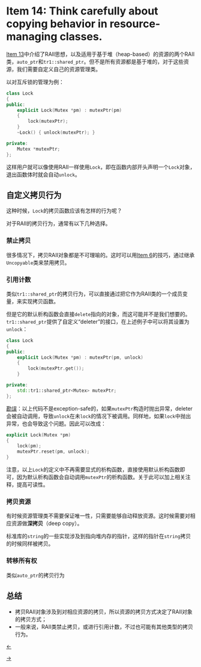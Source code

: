 # Item 14: Think carefully about copying behavior in resource-managing classes.
[Item 13](../Item%2013)中介绍了RAII思想，以及适用于基于堆（heap-based）的资源的两个RAII类，`auto_ptr`和`tr1::shared_ptr`。但不是所有资源都是基于堆的，对于这些资源，我们需要自定义自己的资源管理类。

以对互斥锁的管理为例：

```cpp
class Lock
{
public:
    explicit Lock(Mutex *pm) : mutexPtr(pm)
    {
        lock(mutexPtr);
    }
    ~Lock() { unlock(mutexPtr); }

private:
    Mutex *mutexPtr;
};
```

这样用户就可以像使用RAII一样使用`Lock`，即在函数内部开头声明一个`Lock`对象，退出函数体时就会自动`unlock`。

## 自定义拷贝行为

这种时候，`Lock`的拷贝函数应该有怎样的行为呢？

对于RAII的拷贝行为，通常有以下几种选择。

### 禁止拷贝

很多情况下，拷贝RAII对象都是不可理喻的。这时可以用[Item 6](../Item%2006)的技巧，通过继承`Uncopyable`类来禁用拷贝。

### 引用计数

类似`tr1::shared_ptr`的拷贝行为，可以直接通过把它作为RAII类的一个成员变量，来实现拷贝函数。

但是它的默认析构函数会直接`delete`指向的对象，而这可能并不是我们想要的。`tr1::shared_ptr`提供了自定义“deleter”的接口，在上述例子中可以将其设置为`unlock`：

```cpp
class Lock
{
public:
    explicit Lock(Mutex *pm) : mutexPtr(pm, unlock)
    {
        lock(mutexPtr.get());
    }

private:
    std::tr1::shared_ptr<Mutex> mutexPtr;
};
```

[勘误](https://www.aristeia.com/BookErrata/ec++3e-errata.html#p68LockCtorProb)：以上代码不是exception-safe的，如果`mutexPtr`构造时抛出异常，deleter会被自动调用，导致`unlock`在未`lock`的情况下被调用。同样地，如果`lock`中抛出异常，也会导致这个问题。因此可以改成：

```cpp
explicit Lock(Mutex *pm)
{
    lock(pm);
    mutexPtr.reset(pm, unlock);
}
```

注意，以上`Lock`的定义中不再需要显式的析构函数，直接使用默认析构函数即可，因为默认析构函数会自动调用`mutexPtr`的析构函数。关于此可以加上相关注释，提高可读性。

### 拷贝资源

有时候资源管理类不需要保证唯一性，只需要能够自动释放资源。这时候需要对相应资源做**深拷贝**（deep copy）。

标准库的`string`的一些实现涉及到指向堆内存的指针，这样的指针在`string`拷贝的时候同样被拷贝。

### 转移所有权

类似`auto_ptr`的拷贝行为

## 总结

- 拷贝RAII对象涉及到对相应资源的拷贝，所以资源的拷贝方式决定了RAII对象的拷贝方式；
- 一般来说，RAII类禁止拷贝，或进行引用计数，不过也可能有其他类型的拷贝行为。

<a href="../Item%2013"><-</a>

<a href="../Item%2015">-></a>
